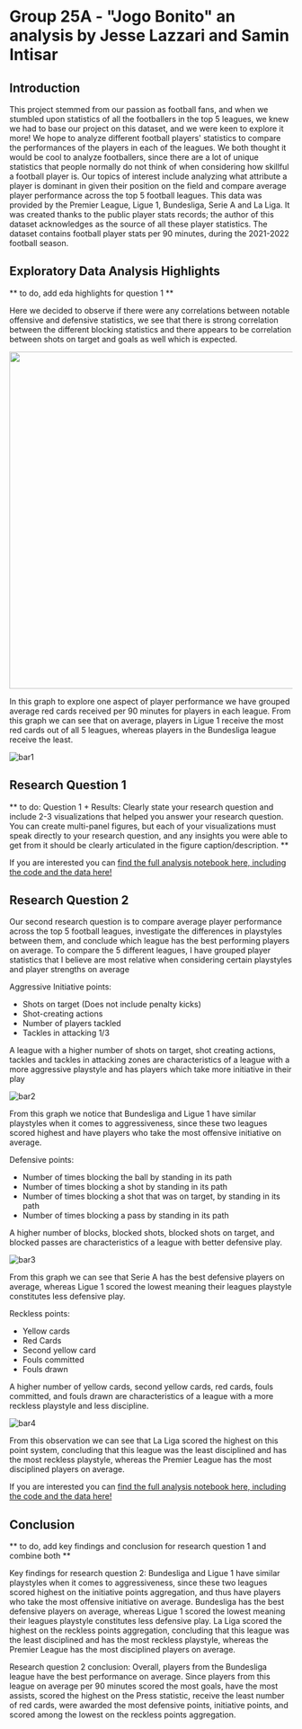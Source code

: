 # Group 25A - "Jogo Bonito" an analysis by Jesse Lazzari and Samin Intisar

## Introduction

This project stemmed from our passion as football fans, and when we stumbled upon statistics of all the footballers in the top 5 leagues, we knew we had to base our project on this dataset, and we were keen to explore it more! We hope to analyze different football players' statistics to compare the performances of the players in each of the leagues. We both thought it would be cool to analyze footballers, since there are a lot of unique statistics that people normally do not think of when considering how skillful a football player is. Our topics of interest include analyzing what attribute a player is dominant in given their position on the field and compare average player performance across the top 5 football leagues. This data was provided by the Premier League, Ligue 1, Bundesliga, Serie A and La Liga. It was created thanks to the public player stats records; the author of this dataset acknowledges as the source of all these player statistics. The dataset contains football player stats per 90 minutes, during the 2021-2022 football season.

## Exploratory Data Analysis Highlights

 ** to do, add eda highlights for question 1 **

Here we decided to observe if there were any correlations between notable offensive and defensive statistics, we see that there is strong correlation between the different blocking statistics and there appears to be correlation between shots on target and goals as well which is expected.

<img src="images/heatmap.png" width="600">

In this graph to explore one aspect of player performance we have grouped average red cards received per 90 minutes for players in each league. From this graph we can see that on average, players in Ligue 1 receive the most red cards out of all 5 leagues, whereas players in the Bundesliga league receive the least.

![bar1](images/bar1.png)



## Research Question 1

** to do: Question 1 + Results: Clearly state your research question and include 2-3 visualizations that helped you answer your research question. You can create multi-panel figures, but each of your visualizations must speak directly to your research question, and any insights you were able to get from it should be clearly articulated in the figure caption/description. **

If you are interested you can [find the full analysis notebook here, including the code and the data here!](https://github.com/ubco-W2022T1-cosc301/project-group-25/blob/main/notebooks/analysis1.ipynb)

## Research Question 2

Our second research question is to compare average player performance across the top 5 football leagues, investigate the differences in playstyles between them, and conclude which league has the best performing players on average.
To compare the 5 different leagues, I have grouped player statistics that I believe are most relative when considering certain playstyles and player strengths on average

Aggressive Initiative points:

- Shots on target (Does not include penalty kicks)
- Shot-creating actions
- Number of players tackled
- Tackles in attacking 1/3

A league with a higher number of shots on target, shot creating actions, tackles and tackles in attacking zones are characteristics of a league with a more aggressive playstyle and has players which take more initiative in their play

![bar2](images/bar2.png)

From this graph we notice that Bundesliga and Ligue 1 have similar playstyles when it comes to aggressiveness, since these two leagues scored highest and have players who take the most offensive initiative on average.

Defensive points:

- Number of times blocking the ball by standing in its path
- Number of times blocking a shot by standing in its path
- Number of times blocking a shot that was on target, by standing in its path
- Number of times blocking a pass by standing in its path

A higher number of blocks, blocked shots, blocked shots on target, and blocked passes are characteristics of a league with better defensive play.

![bar3](images/bar3.png)

From this graph we can see that Serie A has the best defensive players on average, whereas Ligue 1 scored the lowest meaning their leagues playstyle constitutes less defensive play.

Reckless points:

- Yellow cards
- Red Cards
- Second yellow card
- Fouls committed
- Fouls drawn

A higher number of yellow cards, second yellow cards, red cards, fouls committed, and fouls drawn are characteristics of a league with a more reckless playstyle and less discipline.

![bar4](images/bar4.png)

From this observation we can see that La Liga scored the highest on this point system, concluding that this league was the least disciplined and has the most reckless playstyle, whereas the Premier League has the most disciplined players on average.

If you are interested you can [find the full analysis notebook here, including the code and the data here!](https://github.com/ubco-W2022T1-cosc301/project-group-25/blob/main/notebooks/analysis2.ipynb)


## Conclusion

** to do, add key findings and conclusion for research question 1 and combine both **

Key findings for research question 2: Bundesliga and Ligue 1 have similar playstyles when it comes to aggressiveness, since these two leagues scored highest on the initiative points aggregation, and thus have players who take the most offensive initiative on average. Bundesliga has the best defensive players on average, whereas Ligue 1 scored the lowest meaning their leagues playstyle constitutes less defensive play. La Liga scored the highest on the reckless points aggregation, concluding that this league was the least disciplined and has the most reckless playstyle, whereas the Premier League has the most disciplined players on average.

Research question 2 conclusion: Overall, players from the Bundesliga league have the best performance on average. Since players from this league on average per 90 minutes scored the most goals, have the most assists, scored the highest on the Press statistic, receive the least number of red cards, were awarded the most defensive points, initiative points, and scored among the lowest on the reckless points aggregation.
